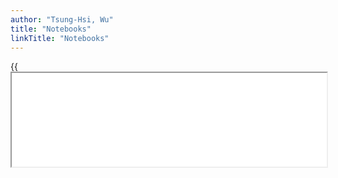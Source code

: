 ```yaml
---
author: "Tsung-Hsi, Wu"
title: "Notebooks"
linkTitle: "Notebooks"
---
```


{{<iframe src="L01.html" width=100% tryautoheight=false >}}
